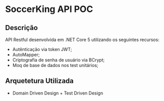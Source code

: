 ﻿# SoccerKing API POC

## Descrição
API Restful desenvolvida em .NET Core 5 utilizando os seguintes recursos:
- Autênticação via token JWT;
- AutoMapper;
- Criptografia de senha de usuário via BCrypt;
- Moq de base de dados nos test unitários;

## Arquetetura Utilizada
- Domain Driven Design + Test Driven Design